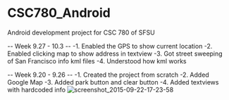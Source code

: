 # CSC780_Android
Android development project for CSC 780 of SFSU

-- Week 9.27 - 10.3 --
-1. Enabled the GPS to show current location
-2. Enabled clicking map to show address in textview
-3. Got street sweeping of San Francisco info kml files
-4. Understood how kml works

-- Week 9.20 - 9.26 --
-1. Created the project from scratch
-2. Added Google Map
-3. Added park button and clear button
-4. Added textviews with hardcoded info
![screenshot_2015-09-22-17-23-58](https://cloud.githubusercontent.com/assets/6591257/10035701/4603bd18-6152-11e5-90e2-c6e8f78b10e7.png)
